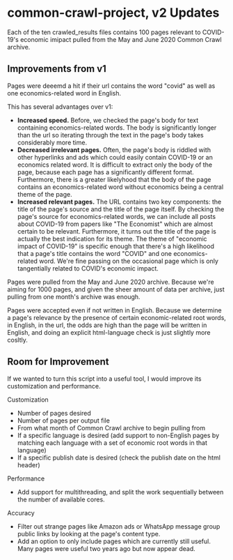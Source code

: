 # common-crawl-project, v2 Updates

Each of the ten crawled_results files contains 100 pages relevant to COVID-19's economic imipact pulled from the May and June 2020 Common Crawl archive.

## Improvements from v1

Pages were deeemd a hit if their url contains the word "covid" as well as one economics-related word in English.

This has several advantages over v1:
- **Increased speed.** Before, we checked the page's body for text containing economics-related words. The body is significantly longer than the url so iterating through the text in the page's body takes considerably more time.
- **Decreased irrelevant pages.** Often, the page's body is riddled with other hyperlinks and ads which could easily contain COVID-19 or an economics related word. It is difficult to extract only the body of the page, because each page has a significantly different format. Furthermore, there is a greater likelyhood that the body of the page contains an economics-related word without economics being a central theme of the page.
- **Increased relevant pages.** The URL contains two key components: the title of the page's source and the title of the page itself. By checking the page's source for economics-related words, we can include all posts about COVID-19 from papers like "The Economist" which are almost certain to be relevant. Furthermore, it turns out the title of the page is actually the best indication for its theme. The theme of "economic impact of COVID-19" is specific enough that there's a high likelihood that a page's title contains the word "COVID" and one economics-related word. We're fine passing on the occasional page which is only tangentially related to COVID's economic impact.

Pages were pulled from the May and June 2020 archive. Because we're aiming for 1000 pages, and given the sheer amount of data per archive, just pulling from one month's archive was enough.

Pages were accepted even if not written in English. Because we determine a page's relevance by the presence of certain economic-related root words, in English, in the url, the odds are high than the page will be written in English, and doing an explicit html-language check is just slightly more cosltly.


## Room for Improvement

If we wanted to turn this script into a useful tool, I would improve its customization and performance.

Customization
- Number of pages desired
- Number of pages per output file
- From what month of Common Crawl archive to begin pulling from
- If a specific language is desired (add support to non-English pages by matching each language with a set of economic root words in that language)
- If a specific publish date is desired (check the publish date on the html header)

Performance
- Add support for multithreading, and split the work sequentially between the number of available cores.

Accuracy
- Filter out strange pages like Amazon ads or WhatsApp message group public links by looking at the page's content type.
- Add an option to only include pages which are currently still useful. Many pages were useful two years ago but now appear dead.